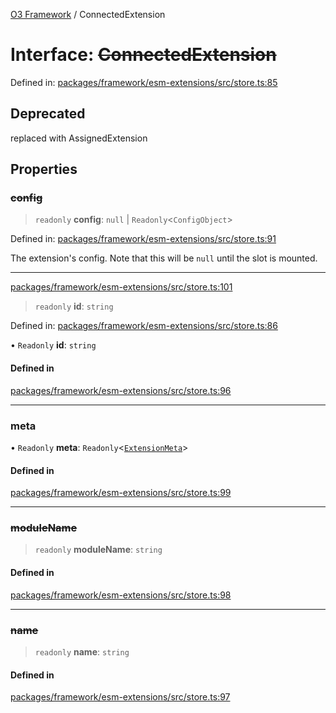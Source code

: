 [O3 Framework](../API.md) / ConnectedExtension

# Interface: ~~ConnectedExtension~~

Defined in: [packages/framework/esm-extensions/src/store.ts:85](https://github.com/openmrs/openmrs-esm-core/blob/main/packages/framework/esm-extensions/src/store.ts#L85)

## Deprecated

replaced with AssignedExtension

## Properties

### ~~config~~

> `readonly` **config**: `null` \| `Readonly`\<`ConfigObject`\>

Defined in: [packages/framework/esm-extensions/src/store.ts:91](https://github.com/openmrs/openmrs-esm-core/blob/main/packages/framework/esm-extensions/src/store.ts#L91)

The extension's config. Note that this will be `null` until the slot is mounted.

***

[packages/framework/esm-extensions/src/store.ts:101](https://github.com/openmrs/openmrs-esm-core/blob/main/packages/framework/esm-extensions/src/store.ts#L101)

> `readonly` **id**: `string`

Defined in: [packages/framework/esm-extensions/src/store.ts:86](https://github.com/openmrs/openmrs-esm-core/blob/main/packages/framework/esm-extensions/src/store.ts#L86)

• `Readonly` **id**: `string`

#### Defined in

[packages/framework/esm-extensions/src/store.ts:96](https://github.com/openmrs/openmrs-esm-core/blob/main/packages/framework/esm-extensions/src/store.ts#L96)

___

### meta

• `Readonly` **meta**: `Readonly`<[`ExtensionMeta`](ExtensionMeta.md)\>

#### Defined in

[packages/framework/esm-extensions/src/store.ts:99](https://github.com/openmrs/openmrs-esm-core/blob/main/packages/framework/esm-extensions/src/store.ts#L99)

***

### ~~moduleName~~

> `readonly` **moduleName**: `string`

#### Defined in

[packages/framework/esm-extensions/src/store.ts:98](https://github.com/openmrs/openmrs-esm-core/blob/main/packages/framework/esm-extensions/src/store.ts#L98)

***

### ~~name~~

> `readonly` **name**: `string`

#### Defined in

[packages/framework/esm-extensions/src/store.ts:97](https://github.com/openmrs/openmrs-esm-core/blob/main/packages/framework/esm-extensions/src/store.ts#L97)
